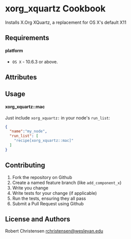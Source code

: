 xorg_xquartz Cookbook
=====================
Installs X.Org XQuartz, a replacement for OS X's default X11

Requirements
------------
#### platform
- `OS X` - 10.6.3 or above.

Attributes
----------

Usage
-----
#### xorg_xquartz::mac

Just include `xorg_xquartz:` in your node's `run_list`:

```json
{
  "name":"my_node",
  "run_list": [
    "recipe[xorg_xquartz::mac]"
  ]
}
```

Contributing
------------

1. Fork the repository on Github
2. Create a named feature branch (like `add_component_x`)
3. Write you change
4. Write tests for your change (if applicable)
5. Run the tests, ensuring they all pass
6. Submit a Pull Request using Github

License and Authors
-------------------
Robert Christensen <rchristensen@wesleyan.edu>